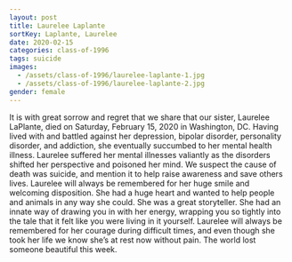 ```yaml
---
layout: post
title: Laurelee Laplante
sortKey: Laplante, Laurelee
date: 2020-02-15
categories: class-of-1996
tags: suicide
images:
  - /assets/class-of-1996/laurelee-laplante-1.jpg
  - /assets/class-of-1996/laurelee-laplante-2.jpg
gender: female
---
```

It is with great sorrow and regret that we share that our sister, Laurelee LaPlante, died on Saturday, February 15, 2020 in Washington, DC. Having lived with and battled against her depression, bipolar disorder, personality disorder, and addiction, she eventually succumbed to her mental health illness. Laurelee suffered her mental illnesses valiantly as the disorders shifted her perspective and poisoned her mind. We suspect the cause of death was suicide, and mention it to help raise awareness and save others lives. Laurelee will always be remembered for her huge smile and welcoming disposition. She had a huge heart and wanted to help people and animals in any way she could. She was a great storyteller. She had an innate way of drawing you in with her energy, wrapping you so tightly into the tale that it felt like you were living in it yourself. Laurelee will always be remembered for her courage during difficult times, and even though she took her life we know she’s at rest now without pain. The world lost someone beautiful this week.
